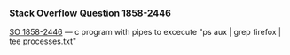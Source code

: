 ### Stack Overflow Question 1858-2446

[SO 1858-2446](https://stackoverflow.com/q/18582446) &mdash;
c program with pipes to excecute &quot;ps aux | grep firefox | tee processes.txt&quot;
